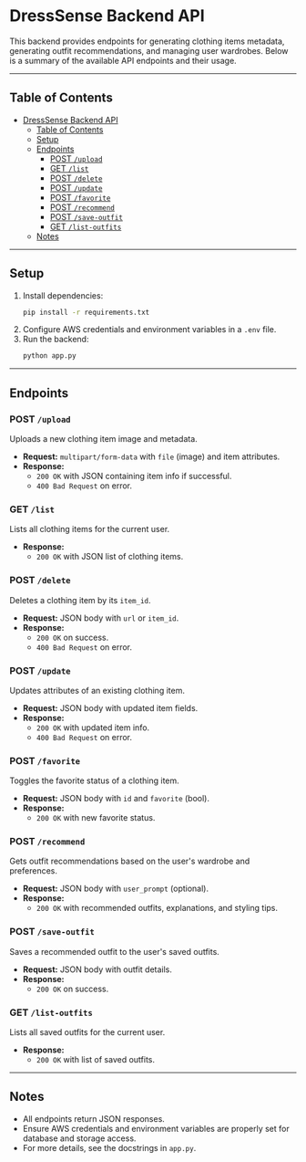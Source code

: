 # DressSense Backend API

This backend provides endpoints for generating clothing items metadata, generating outfit recommendations, and managing user wardrobes. Below is a summary of the available API endpoints and their usage.

---

## Table of Contents
- [DressSense Backend API](#dresssense-backend-api)
  - [Table of Contents](#table-of-contents)
  - [Setup](#setup)
  - [Endpoints](#endpoints)
    - [POST `/upload`](#post-upload)
    - [GET `/list`](#get-list)
    - [POST `/delete`](#post-delete)
    - [POST `/update`](#post-update)
    - [POST `/favorite`](#post-favorite)
    - [POST `/recommend`](#post-recommend)
    - [POST `/save-outfit`](#post-save-outfit)
    - [GET `/list-outfits`](#get-list-outfits)
  - [Notes](#notes)

---

## Setup

1. Install dependencies:
    ```bash
    pip install -r requirements.txt
    ```
2. Configure AWS credentials and environment variables in a `.env` file.
3. Run the backend:
    ```bash
    python app.py
    ```

---

## Endpoints

### POST `/upload`
Uploads a new clothing item image and metadata.
- **Request:** `multipart/form-data` with `file` (image) and item attributes.
- **Response:**
  - `200 OK` with JSON containing item info if successful.
  - `400 Bad Request` on error.

### GET `/list`
Lists all clothing items for the current user.
- **Response:**
  - `200 OK` with JSON list of clothing items.

### POST `/delete`
Deletes a clothing item by its `item_id`.
- **Request:** JSON body with `url` or `item_id`.
- **Response:**
  - `200 OK` on success.
  - `400 Bad Request` on error.

### POST `/update`
Updates attributes of an existing clothing item.
- **Request:** JSON body with updated item fields.
- **Response:**
  - `200 OK` with updated item info.
  - `400 Bad Request` on error.

### POST `/favorite`
Toggles the favorite status of a clothing item.
- **Request:** JSON body with `id` and `favorite` (bool).
- **Response:**
  - `200 OK` with new favorite status.

### POST `/recommend`
Gets outfit recommendations based on the user's wardrobe and preferences.
- **Request:** JSON body with `user_prompt` (optional).
- **Response:**
  - `200 OK` with recommended outfits, explanations, and styling tips.

### POST `/save-outfit`
Saves a recommended outfit to the user's saved outfits.
- **Request:** JSON body with outfit details.
- **Response:**
  - `200 OK` on success.

### GET `/list-outfits`
Lists all saved outfits for the current user.
- **Response:**
  - `200 OK` with list of saved outfits.

---

## Notes
- All endpoints return JSON responses.
- Ensure AWS credentials and environment variables are properly set for database and storage access.
- For more details, see the docstrings in `app.py`.
